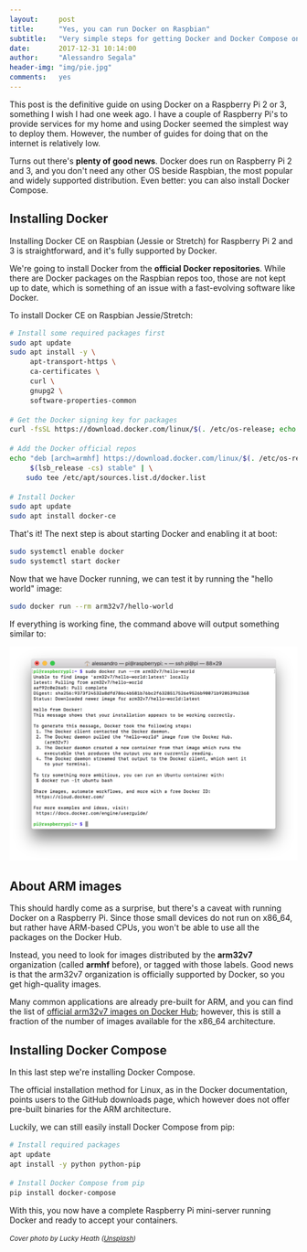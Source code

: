 ```yaml
---
layout:     post
title:      "Yes, you can run Docker on Raspbian"
subtitle:   "Very simple steps for getting Docker and Docker Compose on Raspberry Pi 2 and 3"
date:       2017-12-31 10:14:00
author:     "Alessandro Segala"
header-img: "img/pie.jpg"
comments:   yes
---
```


This post is the definitive guide on using Docker on a Raspberry Pi 2 or 3, something I wish I had one week ago. I have a couple of Raspberry Pi's to provide services for my home and using Docker seemed the simplest way to deploy them. However, the number of guides for doing that on the internet is relatively low.

Turns out there's **plenty of good news**. Docker does run on Raspberry Pi 2 and 3, and you don't need any other OS beside Raspbian, the most popular and widely supported distribution. Even better: you can also install Docker Compose.

## Installing Docker

Installing Docker CE on Raspbian (Jessie or Stretch) for Raspberry Pi 2 and 3 is straightforward, and it's fully supported by Docker.

We're going to install Docker from the **official Docker repositories**. While there are Docker packages on the Raspbian repos too, those are not kept up to date, which is something of an issue with a fast-evolving software like Docker.

To install Docker CE on Raspbian Jessie/Stretch:

````sh
# Install some required packages first
sudo apt update
sudo apt install -y \
     apt-transport-https \
     ca-certificates \
     curl \
     gnupg2 \
     software-properties-common

# Get the Docker signing key for packages
curl -fsSL https://download.docker.com/linux/$(. /etc/os-release; echo "$ID")/gpg | sudo apt-key add -

# Add the Docker official repos
echo "deb [arch=armhf] https://download.docker.com/linux/$(. /etc/os-release; echo "$ID") \
     $(lsb_release -cs) stable" | \
    sudo tee /etc/apt/sources.list.d/docker.list

# Install Docker
sudo apt update
sudo apt install docker-ce
````

That's it! The next step is about starting Docker and enabling it at boot:

````sh
sudo systemctl enable docker
sudo systemctl start docker
````

Now that we have Docker running, we can test it by running the "hello world" image:

````sh
sudo docker run --rm arm32v7/hello-world
````

If everything is working fine, the command above will output something similar to:

![Output of Docker "hello world" image](/assets/docker-pi-hello-world.png)

## About ARM images

This should hardly come as a surprise, but there's a caveat with running Docker on a Raspberry Pi. Since those small devices do not run on x86_64, but rather have ARM-based CPUs, you won't be able to use all the packages on the Docker Hub.

Instead, you need to look for images distributed by the **arm32v7** organization (called **armhf** before), or tagged with those labels. Good news is that the arm32v7 organization is officially supported by Docker, so you get high-quality images.

Many common applications are already pre-built for ARM, and you can find the list of [official arm32v7 images on Docker Hub](https://hub.docker.com/r/arm32v7); however, this is still a fraction of the number of images available for the x86_64 architecture.

## Installing Docker Compose

In this last step we're installing Docker Compose.

The official installation method for Linux, as in the Docker documentation, points users to the GitHub downloads page, which however does not offer pre-built binaries for the ARM architecture.

Luckily, we can still easily install Docker Compose from pip:

````sh
# Install required packages
apt update
apt install -y python python-pip

# Install Docker Compose from pip
pip install docker-compose
````

With this, you now have a complete Raspberry Pi mini-server running Docker and ready to accept your containers.


<small>*Cover photo by Lucky Heath ([Unsplash](https://unsplash.com/@capturebylucy))*</small>